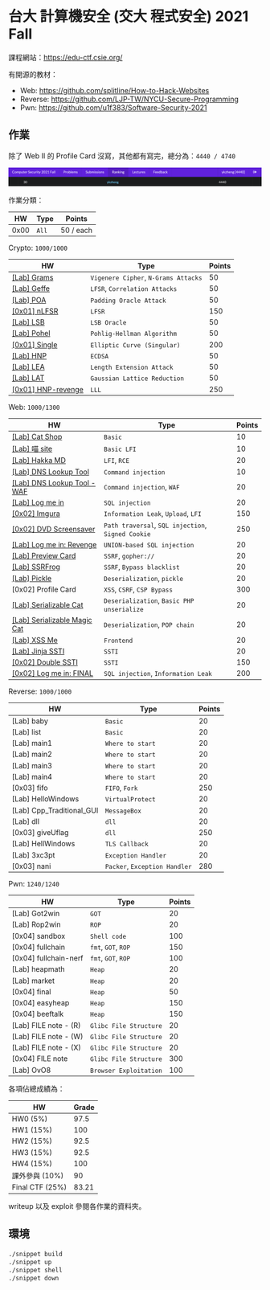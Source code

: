 # 台大 計算機安全 (交大 程式安全) 2021 Fall

課程網站：https://edu-ctf.csie.org/

有開源的教材：

- Web: https://github.com/splitline/How-to-Hack-Websites
- Reverse: https://github.com/LJP-TW/NYCU-Secure-Programming
- Pwn: https://github.com/u1f383/Software-Security-2021

## 作業

除了 Web II 的 Profile Card 沒寫，其他都有寫完，總分為：`4440 / 4740`

![](images/rank.png)

作業分類：

| HW   | Type  | Points    |
| ---- | ----- | --------- |
| 0x00 | `All` | 50 / each |

Crypto: `1000/1000`

| HW                                                                 | Type                                 | Points |
| ------------------------------------------------------------------ | ------------------------------------ | ------ |
| [[Lab] Grams](Crypto/Crypto%20I/%5BLab%5D%20Grams)                 | `Vigenere Cipher`, `N-Grams Attacks` | 50     |
| [[Lab] Geffe](Crypto/Crypto%20I/%5BLab%5D%20Geffe)                 | `LFSR`, `Correlation Attacks`        | 50     |
| [[Lab] POA](Crypto/Crypto%20I/%5BLab%5D%20POA)                     | `Padding Oracle Attack`              | 50     |
| [[0x01] nLFSR](Crypto/Crypto%20I/%5B0x01%5D%20nLFSR)               | `LFSR`                               | 150    |
| [[Lab] LSB](Crypto/Crypto%20II/%5BLab%5D%20LSB)                    | `LSB Oracle`                         | 50     |
| [[Lab] Pohel](Crypto/Crypto%20II/%5BLab%5D%20Pohel)                | `Pohlig-Hellman Algorithm`           | 50     |
| [[0x01] Single](Crypto/Crypto%20II/%5B0x01%5D%20Single)            | `Elliptic Curve (Singular)`          | 200    |
| [[Lab] HNP](Crypto/Crypto%20III/%5BLab%5D%20HNP)                   | `ECDSA`                              | 50     |
| [[Lab] LEA](Crypto/Crypto%20III/%5BLab%5D%20LEA)                   | `Length Extension Attack`            | 50     |
| [[Lab] LAT](Crypto/Crypto%20III/%5BLab%5D%20LAT)                   | `Gaussian Lattice Reduction`         | 50     |
| [[0x01] HNP-revenge](Crypto/Crypto%20III/%5B0x01%5D%20HNP-revenge) | `LLL`                                | 250    |

Web: `1000/1300`

| HW                                                                                   | Type                                               | Points |
| ------------------------------------------------------------------------------------ | -------------------------------------------------- | ------ |
| [[Lab] Cat Shop](Web/Web%20I/%5BLab%5D%20Cat%20Shop)                                 | `Basic`                                            | 10     |
| [[Lab] 喵 site](Web/Web%20I/%5BLab%5D%20喵%20site)                                   | `Basic LFI`                                        | 10     |
| [[Lab] Hakka MD](Web/Web%20I/%5BLab%5D%20Hakka%20MD)                                 | `LFI`, `RCE`                                       | 20     |
| [[Lab] DNS Lookup Tool](Web/Web%20I/%5BLab%5D%20DNS%20Lookup%20Tool)                 | `Command injection`                                | 10     |
| [[Lab] DNS Lookup Tool - WAF](Web/Web%20I/%5BLab%5D%20DNS%20Lookup%20Tool%20-%20WAF) | `Command injection`, `WAF`                         | 20     |
| [[Lab] Log me in](Web/Web%20I/%5BLab%5D%20Log%20me%20in)                             | `SQL injection`                                    | 20     |
| [[0x02] Imgura](Web/Web%20I/%5B0x02%5D%20Imgura)                                     | `Information Leak`, `Upload`, `LFI`                | 150    |
| [[0x02] DVD Screensaver](Web/Web%20I/%5B0x02%5D%20DVD%20Screensaver)                 | `Path traversal`, `SQL injection`, `Signed Cookie` | 250    |
| [[Lab] Log me in: Revenge](Web/Web%20II/%5BLab%5D%20Log%20me%20in%20Revenge)         | `UNION-based SQL injection`                        | 20     |
| [[Lab] Preview Card](Web/Web%20II/%5BLab%5D%20Preview%20Card)                        | `SSRF`, `gopher://`                                | 20     |
| [[Lab] SSRFrog](Web/Web%20II/%5BLab%5D%20SSRFrog)                                    | `SSRF`, `Bypass blacklist`                         | 20     |
| [[Lab] Pickle](Web/Web%20III/%5BLab%5D%20Pickle)                                     | `Deserialization`, `pickle`                        | 20     |
| [0x02] Profile Card                                                                  | `XSS`, `CSRF`, `CSP Bypass`                        | 300    |
| [[Lab] Serializable Cat](Web/Web%20III/%5BLab%5D%20Serializable%20Cat)               | `Deserialization`, `Basic PHP unserialize`         | 20     |
| [[Lab] Serializable Magic Cat](Web/Web%20III/%5BLab%5D%20Serializable%20Magic%20Cat) | `Deserialization`, `POP chain`                     | 20     |
| [[Lab] XSS Me](Web/Web%20III/%5BLab%5D%20XSS%20Me)                                   | `Frontend`                                         | 20     |
| [[Lab] Jinja SSTI](Web/Web%20III/%5BLab%5D%20Jinja%20SSTI)                           | `SSTI`                                             | 20     |
| [[0x02] Double SSTI](Web/Web%20III/%5B0x02%5D%20Double%20SSTI)                       | `SSTI`                                             | 150    |
| [[0x02] Log me in: FINAL](Web/Web%20III/%5B0x02%5D%20Log%20me%20in%20FINAL)          | `SQL injection`, `Information Leak`                | 200    |

Reverse: `1000/1000`

| HW                        | Type                          | Points |
| ------------------------- | ----------------------------- | ------ |
| [Lab] baby                | `Basic`                       | 20     |
| [Lab] list                | `Basic`                       | 20     |
| [Lab] main1               | `Where to start`              | 20     |
| [Lab] main2               | `Where to start`              | 20     |
| [Lab] main3               | `Where to start`              | 20     |
| [Lab] main4               | `Where to start`              | 20     |
| [0x03] fifo               | `FIFO`, `Fork`                | 250    |
| [Lab] HelloWindows        | `VirtualProtect`              | 20     |
| [Lab] Cpp_Traditional_GUI | `MessageBox`                  | 20     |
| [Lab] dll                 | `dll`                         | 20     |
| [0x03] giveUflag          | `dll`                         | 250    |
| [Lab] HellWindows         | `TLS Callback`                | 20     |
| [Lab] 3xc3pt              | `Exception Handler`           | 20     |
| [0x03] nani               | `Packer`, `Exception Handler` | 280    |

Pwn: `1240/1240`

| HW                    | Type                   | Points |
| --------------------- | ---------------------- | ------ |
| [Lab] Got2win         | `GOT`                  | 20     |
| [Lab] Rop2win         | `ROP`                  | 20     |
| [0x04] sandbox        | `Shell code`           | 100    |
| [0x04] fullchain      | `fmt`, `GOT`, `ROP`    | 150    |
| [0x04] fullchain-nerf | `fmt`, `GOT`, `ROP`    | 100    |
| [Lab] heapmath        | `Heap`                 | 20     |
| [Lab] market          | `Heap`                 | 20     |
| [0x04] final          | `Heap`                 | 50     |
| [0x04] easyheap       | `Heap`                 | 150    |
| [0x04] beeftalk       | `Heap`                 | 150    |
| [Lab] FILE note - (R) | `Glibc File Structure` | 20     |
| [Lab] FILE note - (W) | `Glibc File Structure` | 20     |
| [Lab] FILE note - (X) | `Glibc File Structure` | 20     |
| [0x04] FILE note      | `Glibc File Structure` | 300    |
| [Lab] OvO8            | `Browser Exploitation` | 100    |

各項佔總成績為：

| HW              | Grade |
| --------------- | ----- |
| HW0 (5%)        | 97.5  |
| HW1 (15%)       | 100   |
| HW2 (15%)       | 92.5  |
| HW3 (15%)       | 92.5  |
| HW4 (15%)       | 100   |
| 課外參與 (10%)  | 90    |
| Final CTF (25%) | 83.21 |

writeup 以及 exploit 參閱各作業的資料夾。

## 環境

```
./snippet build
./snippet up
./snippet shell
./snippet down
```
